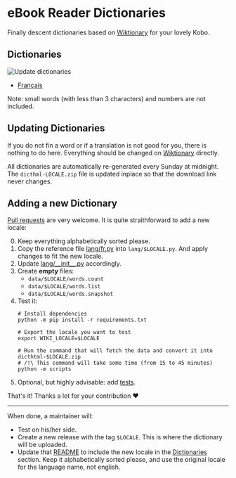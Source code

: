 # eBook Reader Dictionaries

Finally descent dictionaries based on [Wiktionary](https://www.wiktionary.org/) for your lovely Kobo.

## Dictionaries

![Update dictionaries](https://github.com/BoboTiG/ebook-reader-dict/workflows/Update%20dictionaries/badge.svg)

- [Français](https://github.com/BoboTiG/ebook-reader-dict/releases/tag/fr)

Note: small words (with less than 3 characters) and numbers are not included.

## Updating Dictionaries

If you do not fin a word or if a translation is not good for you, there is nothing to do here.
Everything should be changed on [Wiktionary](https://www.wiktionary.org/) directly.

All dictionaries are automatically re-generated every Sunday at midnight.
The `dicthml-LOCALE.zip` file is updated inplace so that the download link never changes.

## Adding a new Dictionary

[Pull requests](https://github.com/BoboTiG/ebook-reader-dict/pulls) are very welcome. It is quite straithforward to add a new locale:

0. Keep everything alphabetically sorted please.
1. Copy the reference file [lang/fr.py](scripts/lang/fr.py) into `lang/$LOCALE.py`. And apply changes to fit the new locale.
2. Update [lang/\_\_init__.py](scripts/lang/__init__.py) accordingly.
3. Create **empty** files:
   - `data/$LOCALE/words.count`
   - `data/$LOCALE/words.list`
   - `data/$LOCALE/words.snapshot`
4. Test it:
   ```shell
   # Install dependencies
   python -m pip install -r requirements.txt

   # Export the locale you want to test
   export WIKI_LOCALE=$LOCALE

   # Run the command that will fetch the data and convert it into dicthtml-$LOCALE.zip
   # /!\ This command will take some time (from 15 to 45 minutes)
   python -m scripts
5. Optional, but highly advisable: add [tests](tests/).

That's it! Thanks a lot for your contribution :heart:

---

When done, a maintainer will:

- Test on his/her side.
- Create a new release with the tag `$LOCALE`. This is where the dictionary will be uploaded.
- Update that [README](#) to include the new locale in the [Dictionaries](#Dictionaries) section.
  Keep it alphabetically sorted please, and use the original locale for the language name, not english.
